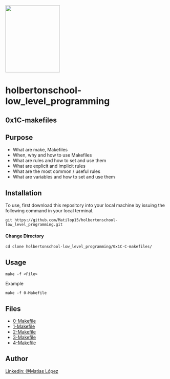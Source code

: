 
<img src="https://blog.holbertonschool.com/wp-content/uploads/2020/04/unnamed-2.png" width="170" height="210">

# holbertonschool-low_level_programming

## 0x1C-makefiles

## Purpose

- What are make, Makefiles
- When, why and how to use Makefiles
- What are rules and how to set and use them
- What are explicit and implicit rules
- What are the most common / useful rules
- What are variables and how to set and use them

## Installation
To use, first download  this repository into your local machine by issuing the following command in your local terminal. 
```
git https://github.com/Matilop15/holbertonschool-low_level_programming.git
```

#### Change Directory
```
cd clone holbertonschool-low_level_programming/0x1C-C-makefiles/
```

## Usage
```
make -f <File>
```
Example
```
make -f 0-Makefile
```

## Files

- [0-Makefile](https://github.com/Matilop15/holbertonschool-low_level_programming/tree/main/0x1C-makefiles/0-Makefile)
- [1-Makefile](https://github.com/Matilop15/holbertonschool-low_level_programming/tree/main/0x1C-makefiles/1-Makefile)
- [2-Makefile](https://github.com/Matilop15/holbertonschool-low_level_programming/tree/main/0x1C-makefiles/2-Makefile)
- [3-Makefile](https://github.com/Matilop15/holbertonschool-low_level_programming/tree/main/0x1C-makefiles/3-Makefile)
- [4-Makefile](https://github.com/Matilop15/holbertonschool-low_level_programming/tree/main/0x1C-makefiles/4-Makefile)

## Author
[Linkedin: @Matias López](https://uy.linkedin.com/in/matias-l%C3%B3pez-777796194?trk=people-guest_people_search-card)
